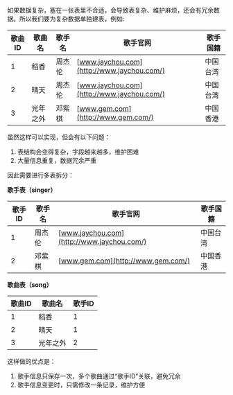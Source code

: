 如果数据复杂，塞在一张表里不合适，会导致表复杂、维护麻烦，还会有冗余数据。所以我们要为复杂数据单独建表，例如:

| 歌曲ID | 歌曲名   | 歌手名 | 歌手官网                                   | 歌手国籍 |
| ------ | -------- | ------ | ------------------------------------------ | -------- |
| 1      | 稻香     | 周杰伦 | [www.jaychou.com](http://www.jaychou.com/) | 中国台湾 |
| 2      | 晴天     | 周杰伦 | [www.jaychou.com](http://www.jaychou.com/) | 中国台湾 |
| 3      | 光年之外 | 邓紫棋 | [www.gem.com](http://www.gem.com/)         | 中国香港 |

虽然这样可以实现，但会有以下问题：

1. 表结构会变得复杂，字段越来越多，维护困难
2. 大量信息重复，数据冗余严重

因此需要进行多表拆分：

**歌手表（singer）**

| 歌手ID | 歌手名 | 歌手官网                                   | 歌手国籍 |
| ------ | ------ | ------------------------------------------ | -------- |
| 1      | 周杰伦 | [www.jaychou.com](http://www.jaychou.com/) | 中国台湾 |
| 2      | 邓紫棋 | [www.gem.com](http://www.gem.com/)         | 中国香港 |

**歌曲表（song）**

| 歌曲ID | 歌曲名   | 歌手ID |
| ------ | -------- | ------ |
| 1      | 稻香     | 1      |
| 2      | 晴天     | 1      |
| 3      | 光年之外 | 2      |

这样做的优点是：

1. 歌手信息只保存一次，多个歌曲通过“歌手ID”关联，避免冗余
2. 歌手信息变更时，只需修改一条记录，维护方便



